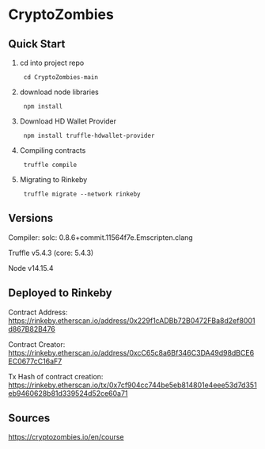 # CryptoZombies

## Quick Start

1. cd into project repo

        cd CryptoZombies-main

2. download node libraries

        npm install

3. Download HD Wallet Provider

        npm install truffle-hdwallet-provider

4. Compiling contracts

        truffle compile 

5. Migrating to Rinkeby

        truffle migrate --network rinkeby

## Versions

Compiler: solc: 0.8.6+commit.11564f7e.Emscripten.clang

Truffle v5.4.3 (core: 5.4.3)

Node v14.15.4

## Deployed to Rinkeby

Contract Address: https://rinkeby.etherscan.io/address/0x229f1cADBb72B0472FBa8d2ef8001d867B82B476

Contract Creator: https://rinkeby.etherscan.io/address/0xcC65c8a6Bf346C3DA49d98dBCE6EC0677cC16aF7

Tx Hash of contract creation: https://rinkeby.etherscan.io/tx/0x7cf904cc744be5eb814801e4eee53d7d351eb9460628b81d339524d52ce60a71

## Sources

https://cryptozombies.io/en/course